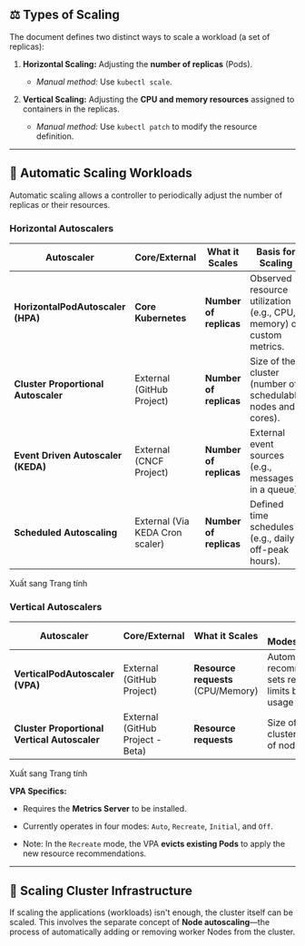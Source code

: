 ## ⚖️ Types of Scaling

The document defines two distinct ways to scale a workload (a set of replicas):

1. **Horizontal Scaling:** Adjusting the **number of replicas** (Pods).
    
    - _Manual method:_ Use `kubectl scale`.
        
2. **Vertical Scaling:** Adjusting the **CPU and memory resources** assigned to containers in the replicas.
    
    - _Manual method:_ Use `kubectl patch` to modify the resource definition.
        

---

## 🤖 Automatic Scaling Workloads

Automatic scaling allows a controller to periodically adjust the number of replicas or their resources.

### Horizontal Autoscalers

|Autoscaler|Core/External|What it Scales|Basis for Scaling|
|---|---|---|---|
|**HorizontalPodAutoscaler (HPA)**|**Core Kubernetes**|**Number of replicas**|Observed resource utilization (e.g., CPU, memory) or custom metrics.|
|**Cluster Proportional Autoscaler**|External (GitHub Project)|**Number of replicas**|Size of the cluster (number of schedulable nodes and cores).|
|**Event Driven Autoscaler (KEDA)**|External (CNCF Project)|**Number of replicas**|External event sources (e.g., messages in a queue).|
|**Scheduled Autoscaling**|External (Via KEDA Cron scaler)|**Number of replicas**|Defined time schedules (e.g., daily off-peak hours).|

Xuất sang Trang tính

### Vertical Autoscalers

|Autoscaler|Core/External|What it Scales|Key Modes/Features|
|---|---|---|---|
|**VerticalPodAutoscaler (VPA)**|External (GitHub Project)|**Resource requests** (CPU/Memory)|Automatically recommends or sets resource limits based on usage history.|
|**Cluster Proportional Vertical Autoscaler**|External (GitHub Project - Beta)|**Resource requests**|Size of the cluster (number of nodes/cores).|

Xuất sang Trang tính

**VPA Specifics:**

- Requires the **Metrics Server** to be installed.
    
- Currently operates in four modes: `Auto`, `Recreate`, `Initial`, and `Off`.
    
- Note: In the `Recreate` mode, the VPA **evicts existing Pods** to apply the new resource recommendations.
    

---

## 🏢 Scaling Cluster Infrastructure

If scaling the applications (workloads) isn't enough, the cluster itself can be scaled. This involves the separate concept of **Node autoscaling**—the process of automatically adding or removing worker Nodes from the cluster.